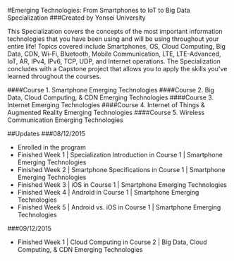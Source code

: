 #Emerging Technologies: From Smartphones to IoT to Big Data Specialization
###Created by Yonsei University

This Specialization covers the concepts of the most important information technologies that you have been using and will be using throughout your entire life! Topics covered include Smartphones, OS, Cloud Computing, Big Data, CDN, Wi-Fi, Bluetooth, Mobile Communication, LTE, LTE-Advanced, IoT, AR, IPv4, IPv6, TCP, UDP, and Internet operations. The Specialization concludes with a Capstone project that allows you to apply the skills you've learned throughout the courses.

####Course 1. Smartphone Emerging Technologies
####Course 2. Big Data, Cloud Computing, & CDN Emerging Technologies
####Course 3. Internet Emerging Technologies
####Course 4. Internet of Things & Augmented Reality Emerging Technologies
####Course 5. Wireless Communication Emerging Technologies

##Updates
###08/12/2015
- Enrolled in the program
- Finished Week 1 | Specialization Introduction in Course 1 | Smartphone Emerging Technologies
- Finished Week 2 | Smartphone Specifications in Course 1 | Smartphone Emerging Technologies
- Finished Week 3 | iOS in Course 1 | Smartphone Emerging Technologies
- Finished Week 4 | Android in Course 1 | Smartphone Emerging Technologies
- Finished Week 5 | Android vs. iOS in Course 1 | Smartphone Emerging Technologies

###09/12/2015
- Finished Week 1 | Cloud Computing in Course 2 | Big Data, Cloud Computing, & CDN Emerging Technologies